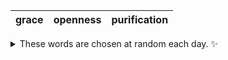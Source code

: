 <!-- word_basket start -->
| grace | openness | purification |
| :---: | :------: | :----------: |

<details>
  <summary>These words are chosen at random each day. ✨</summary>
  Take a look inside this repo to see how that works.
</details>
<!-- word_basket end -->
